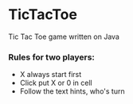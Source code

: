 # TicTacToe
Tic Tac Toe game written on Java

### Rules for two players:
  - X always start first
  - Click put X or 0 in cell
  - Follow the text hints, who's turn
